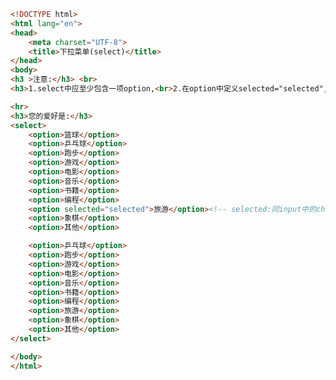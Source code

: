 
<BlogInfo title="29.下拉菜单" author="白日梦想猿" pv=0 read_times=0 pre_cost_time=0分42秒 category="html5学习" tag_list="['html5学习']" create_time="2020.07.15 16:01:27" update_time="2020.07.15 16:10:28" />

```html
<!DOCTYPE html>
<html lang="en">
<head>
    <meta charset="UTF-8">
    <title>下拉菜单(select)</title>
</head>
<body>
<h3 >注意:</h3> <br>
<h3>1.select中应至少包含一项option,<br>2.在option中定义selected="selected",当前项即为默认选中项</h3>

<hr>
<h3>您的爱好是:</h3>
<select>
    <option>篮球</option>
    <option>乒乓球</option>
    <option>跑步</option>
    <option>游戏</option>
    <option>电影</option>
    <option>音乐</option>
    <option>书籍</option>
    <option>编程</option>
    <option selected="selected">旅游</option><!-- selected:同input中的checked一样,这里也是默认被选中的意思-->
    <option>象棋</option>
    <option>其他</option>

    <option>乒乓球</option>
    <option>跑步</option>
    <option>游戏</option>
    <option>电影</option>
    <option>音乐</option>
    <option>书籍</option>
    <option>编程</option>
    <option>旅游</option>
    <option>象棋</option>
    <option>其他</option>
</select>

</body>
</html>
```
